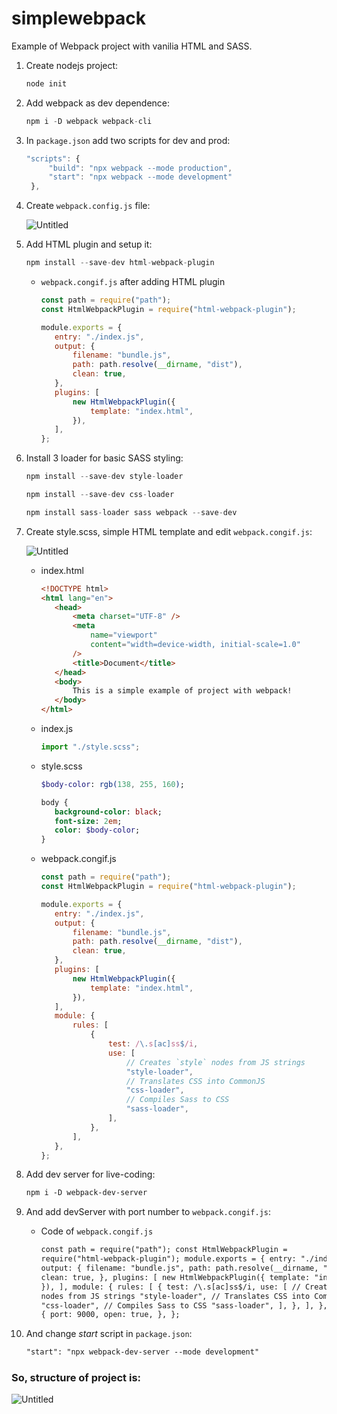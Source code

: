 # simplewebpack

Example of Webpack project with vanilia HTML and SASS.

1. Create nodejs project:

   ```jsx
   node init
   ```

2. Add webpack as dev dependence:

   ```jsx
   npm i -D webpack webpack-cli
   ```

3. In `package.json` add two scripts for dev and prod:

   ```jsx
   "scripts": {
   		"build": "npx webpack --mode production",
   		"start": "npx webpack --mode development"
   	},
   ```

4. Create `webpack.config.js` file:

   ![Untitled](https://s3-us-west-2.amazonaws.com/secure.notion-static.com/f02fb596-b746-48d6-aef8-140042130a8e/Untitled.png)

5. Add HTML plugin and setup it:

   ```jsx
   npm install --save-dev html-webpack-plugin
   ```

   - `webpack.congif.js` after adding HTML plugin
     ```jsx
     const path = require("path");
     const HtmlWebpackPlugin = require("html-webpack-plugin");

     module.exports = {
     	entry: "./index.js",
     	output: {
     		filename: "bundle.js",
     		path: path.resolve(__dirname, "dist"),
     		clean: true,
     	},
     	plugins: [
     		new HtmlWebpackPlugin({
     			template: "index.html",
     		}),
     	],
     };
     ```

6. Install 3 loader for basic SASS styling:

   ```jsx
   npm install --save-dev style-loader
   ```

   ```jsx
   npm install --save-dev css-loader
   ```

   ```jsx
   npm install sass-loader sass webpack --save-dev
   ```

7. Create style.scss, simple HTML template and edit `webpack.congif.js`:

   ![Untitled](https://s3-us-west-2.amazonaws.com/secure.notion-static.com/a3fd3ed4-2b75-4085-af69-a837e3be4392/Untitled.png)

   - index.html
     ```html
     <!DOCTYPE html>
     <html lang="en">
     	<head>
     		<meta charset="UTF-8" />
     		<meta
     			name="viewport"
     			content="width=device-width, initial-scale=1.0"
     		/>
     		<title>Document</title>
     	</head>
     	<body>
     		This is a simple example of project with webpack!
     	</body>
     </html>
     ```
   - index.js
     ```jsx
     import "./style.scss";
     ```
   - style.scss
     ```sass
     $body-color: rgb(138, 255, 160);

     body {
     	background-color: black;
     	font-size: 2em;
     	color: $body-color;
     }
     ```
   - webpack.congif.js
     ```jsx
     const path = require("path");
     const HtmlWebpackPlugin = require("html-webpack-plugin");

     module.exports = {
     	entry: "./index.js",
     	output: {
     		filename: "bundle.js",
     		path: path.resolve(__dirname, "dist"),
     		clean: true,
     	},
     	plugins: [
     		new HtmlWebpackPlugin({
     			template: "index.html",
     		}),
     	],
     	module: {
     		rules: [
     			{
     				test: /\.s[ac]ss$/i,
     				use: [
     					// Creates `style` nodes from JS strings
     					"style-loader",
     					// Translates CSS into CommonJS
     					"css-loader",
     					// Compiles Sass to CSS
     					"sass-loader",
     				],
     			},
     		],
     	},
     };
     ```

8. Add dev server for live-coding:

   ```html
   npm i -D webpack-dev-server
   ```

9. And add devServer with port number to `webpack.congif.js`:
   - Code of `webpack.congif.js`
     ```html
     const path = require("path"); const HtmlWebpackPlugin =
     require("html-webpack-plugin"); module.exports = { entry: "./index.js",
     output: { filename: "bundle.js", path: path.resolve(__dirname, "dist"),
     clean: true, }, plugins: [ new HtmlWebpackPlugin({ template: "index.html",
     }), ], module: { rules: [ { test: /\.s[ac]ss$/i, use: [ // Creates `style`
     nodes from JS strings "style-loader", // Translates CSS into CommonJS
     "css-loader", // Compiles Sass to CSS "sass-loader", ], }, ], }, devServer:
     { port: 9000, open: true, }, };
     ```
10. And change _start_ script in `package.json`:


    ```html
    "start": "npx webpack-dev-server --mode development"
    ```

### So, structure of project is:

![Untitled](https://s3-us-west-2.amazonaws.com/secure.notion-static.com/a0a9d2b8-3d06-4c7d-8823-422e97b0cd30/Untitled.png)

